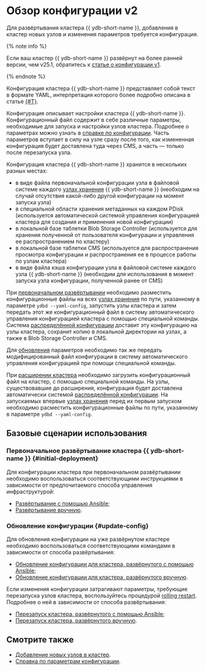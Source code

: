 # Обзор конфигурации v2

Для развёртывания кластера {{ ydb-short-name }}, добавления в кластер новых узлов и изменения параметров требуется конфигурация.

{% note info %}

 Если ваш кластер {{ ydb-short-name }} развёрнут на более ранней версии, чем v25.1, обратитесь к [статье о конфигурации v1](../configuration-v1/index.md).

{% endnote %}

Конфигурация кластера {{ ydb-short-name }} представляет собой текст в формате YAML, интерпретация которого более подробно описана в статье [{#T}](../dynamic-config-selectors.md).

Конфигурация описывает настройки кластера {{ ydb-short-name }}. Конфигурационный файл содержит в себе различные параметры, необходимые для запуска и настройки узлов кластера. Подробнее о параметрах можно узнать в [справке по конфигурации](../../../reference/configuration/index.md). Часть параметров вступает в силу на узле сразу после того, как измененная конфигурация будет доставлена туда через CMS, а часть — только после перезапуска узла.

Конфигурация кластера {{ ydb-short-name }} хранится в нескольких разных местах:

- в виде файла первоначальной конфигурации узла в файловой системе каждого [узлах хранения](../../../concepts/glossary.md#storage-node) {{ ydb-short-name }} (необходим на случай отсутствия какой-либо другой конфигурации на момент запуска узла)
- в специальной области хранения метаданных на каждом PDisk (используется автоматической системой управления конфигурацией кластера для создания и применения новой конфигурации)
- в локальной базе таблетки Blob Storage Controller (используется для хранения полученной от пользователя конфигурации и управления ее распространением по кластеру)
- в локальной базе таблетки CMS (используется для распространения просмотра конфигурации и распространения ее в процессе работы по узлам кластера)
- в виде файла кэша конфигурации узла в файловой системе каждого узла {{ ydb-short-name }} (необходим для использования в момент запуска узла конфигурации, полученной ранее от CMS)

При [первоначальном развёртывании](../../deployment-options/manual/index.md) необходимо разместить конфигурационные файлы на всех [узлах хранения](../../../concepts/glossary.md#storage-node) по пути, указанному в параметре `ydbd --yaml-config`, запустить узлы кластера и затем передать этот же конфигурационный файл в систему автоматического управления конфигурацией кластера с помощью специальной команды. Система [распределённой конфигурации](../../../concepts/glossary.md#distributed-configuration.md) доставит эту конфигурацию на узлы кластера, сохранит копию в локальной директории на узлах, а также в Blob Storage Controller и CMS.

Для [обновления](#update-config) параметров необходимо так же передать модифицированный файл конфигурации в систему автоматического управления конфигурацией при помощи специальной команды.

При [расширении кластера](../../../maintenance/manual/cluster_expansion.md) необходимо загрузить конфигурационный файл на кластер, с помощью специальной команды. На узлы, существовавшие до расширения, конфигурация будет доставлена автоматически системой [распределённой конфигурации](../../../concepts/glossary.md#distributed-configuration.md). На запускаемых впервые [узлах хранения](../../../concepts/glossary.md#storage-node) перед их первым запуском необходимо расместить конфигурационные файлы по пути, указанному в параметре `ydbd --yaml-config`.

## Базовые сценарии использования

### Первоначальное развёртывание кластера {{ ydb-short-name }} {#initial-deployment}

Для конфигурации кластера при первоначальном развёртывании необходимо воспользоваться соответствующими инструкциями в зависимости от предпочитаемого способа управления инфраструктурой:

- [Развёртывание с помощью Ansible](../../deployment-options/ansible/index.md);
- [Развёртывание вручную](../../deployment-options/manual/index.md).

### Обновление конфигурации {#update-config}

Для обновления конфигурации на уже развёрнутом кластере необходимо воспользоваться соответствующими командами в зависимости от способа развёртывания:

- [Обновление конфигурации для кластера, развёрнутого с помощью Ansible](../../deployment-options/ansible/update-config.md);
- [Обновление конфигурации для кластера, развёрнутого вручную](../../deployment-options/manual/update-config.md).

Если изменения конфигурации затрагивают параметры, требующие перезапуска узлов кластера, воспользуйтесь процедурой [rolling restart](../../../reference/ydbops/rolling-restart-scenario.md). Подробнее о ней в зависимости от способа развёртывания:

* [Перезапуск кластера, развёрнутого с помощью Ansible](../../deployment-options/ansible/restart.md);
* [Перезапуск кластера, развёрнутого вручную](../../../reference/ydbops/rolling-restart-scenario.md).

## Смотрите также

* [Добавление новых узлов в кластер](../../../maintenance/manual/cluster_expansion.md).
* [Справка по параметрам конфигурации](../../../reference/configuration/index.md).
